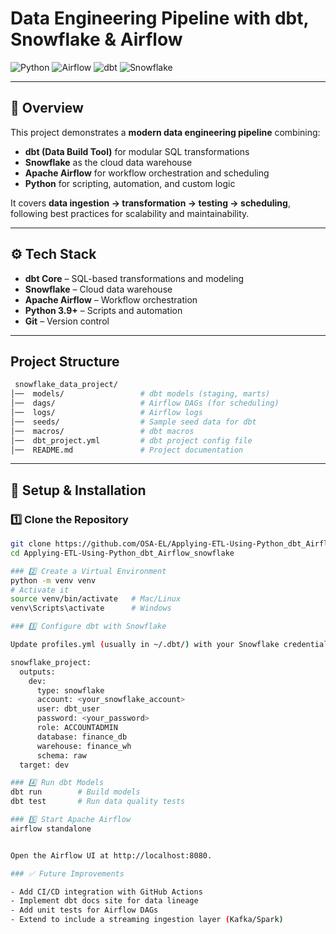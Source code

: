 # Data Engineering Pipeline with dbt, Snowflake & Airflow

![Python](https://img.shields.io/badge/Python-3.9+-blue.svg)
![Airflow](https://img.shields.io/badge/Airflow-Orchestration-orange.svg)
![dbt](https://img.shields.io/badge/dbt-Data%20Transformation-red.svg)
![Snowflake](https://img.shields.io/badge/Snowflake-Cloud%20Warehouse-lightblue.svg)

---

## 📌 Overview
This project demonstrates a **modern data engineering pipeline** combining:
- **dbt (Data Build Tool)** for modular SQL transformations
- **Snowflake** as the cloud data warehouse
- **Apache Airflow** for workflow orchestration and scheduling
- **Python** for scripting, automation, and custom logic

It covers **data ingestion → transformation → testing → scheduling**, following best practices for scalability and maintainability.

---

## ⚙️ Tech Stack
- **dbt Core** – SQL-based transformations and modeling
- **Snowflake** – Cloud data warehouse
- **Apache Airflow** – Workflow orchestration
- **Python 3.9+** – Scripts and automation
- **Git** – Version control

---


## Project Structure  
```bash
 snowflake_data_project/
│──  models/                 # dbt models (staging, marts)
│──  dags/                   # Airflow DAGs (for scheduling)
│──  logs/                   # Airflow logs
│──  seeds/                  # Sample seed data for dbt
│──  macros/                 # dbt macros
│──  dbt_project.yml         # dbt project config file
│──  README.md               # Project documentation
```



---

## 🚀 Setup & Installation

### 1️⃣ Clone the Repository
```bash
git clone https://github.com/OSA-EL/Applying-ETL-Using-Python_dbt_Airflow_snowflake.git
cd Applying-ETL-Using-Python_dbt_Airflow_snowflake

### 2️⃣ Create a Virtual Environment
python -m venv venv
# Activate it
source venv/bin/activate   # Mac/Linux
venv\Scripts\activate      # Windows

### 3️⃣ Configure dbt with Snowflake

Update profiles.yml (usually in ~/.dbt/) with your Snowflake credentials:

snowflake_project:
  outputs:
    dev:
      type: snowflake
      account: <your_snowflake_account>
      user: dbt_user
      password: <your_password>
      role: ACCOUNTADMIN
      database: finance_db
      warehouse: finance_wh
      schema: raw
  target: dev

### 4️⃣ Run dbt Models
dbt run        # Build models
dbt test       # Run data quality tests

### 5️⃣ Start Apache Airflow
airflow standalone


Open the Airflow UI at http://localhost:8080.

### ✅ Future Improvements

- Add CI/CD integration with GitHub Actions
- Implement dbt docs site for data lineage
- Add unit tests for Airflow DAGs
- Extend to include a streaming ingestion layer (Kafka/Spark)


